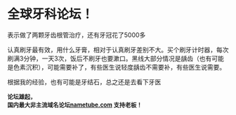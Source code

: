# 全球牙科论坛！


表示做了两颗牙齿根管治疗，还有牙冠花了5000多

认真刷牙最有效，用什么牙膏，相对于认真刷牙差别不大。买个刷牙计时器，每次刷满3分钟，一天3次，饭后不刷牙也要漱口。黑线大部分情况是龋齿（也有可能是色素沉积），可能需要补了，有些医生说轻度龋齿不需要补，有些医生说需要。

根据我的经验，也有可能是牙结石，总之还是去看下牙医

<font size="2"><strong>论坛雄起，<br />
国内最大非主流域名论坛<a href="https://nametube.com" target="_blank">nametube.com</a> 支持老板！</strong></font>
